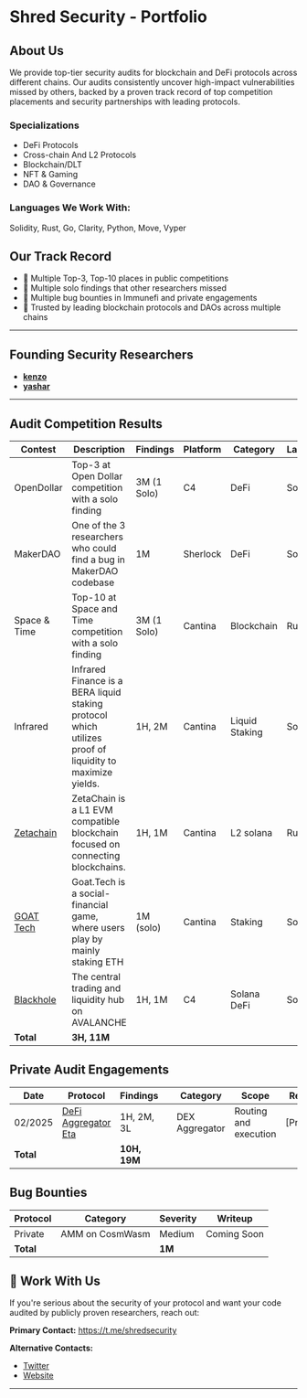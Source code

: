 # Shred Security - Portfolio

## About Us

We provide top-tier security audits for blockchain and DeFi protocols across different chains. Our audits consistently uncover high-impact vulnerabilities missed by others, backed by a proven track record of top competition placements and security partnerships with leading protocols.

### Specializations

- DeFi Protocols
- Cross-chain And L2 Protocols
- Blockchain/DLT
- NFT & Gaming
- DAO & Governance

### Languages We Work With:

Solidity, Rust, Go, Clarity, Python, Move, Vyper

## Our Track Record

- 🥇 Multiple Top-3, Top-10 places in public competitions
- 💎 Multiple solo findings that other researchers missed
- 🐛 Multiple bug bounties in Immunefi and private engagements
- 🤝 Trusted by leading blockchain protocols and DAOs across multiple chains

* * *

## Founding Security Researchers

- [**kenzo**](https://x.com/kenzowhitehat)
- [**yashar**](https://x.com/yashar0x)

* * *

## Audit Competition Results

| Contest | Description | Findings | Platform | Category | Language |
| --- | --- | --- | --- | --- | --- |
| OpenDollar | Top-3 at Open Dollar competition with a solo finding | 3M (1 Solo) | C4  | DeFi | Solidity |
| MakerDAO | One of the 3 researchers who could find a bug in MakerDAO codebase | 1M  | Sherlock | DeFi | Solidity |
| Space & Time | Top-10 at Space and Time competition with a solo finding | 3M (1 Solo) | Cantina | Blockchain | Rust |
| Infrared | Infrared Finance is a BERA liquid staking protocol which utilizes proof of liquidity to maximize yields. | 1H, 2M | Cantina | Liquid Staking | Solidity |
| [Zetachain](https://cantina.xyz/code/80a33cf0-ad69-4163-a269-d27756aacb5e/overview) | ZetaChain is a L1 EVM compatible blockchain focused on connecting blockchains. | 1H, 1M | Cantina | L2 solana | Rust |
| [GOAT Tech](https://cantina.xyz/code/f214cf86-cc80-40c0-a70b-e9bb25d7ac80/overview) | Goat.Tech is a social-financial game, where users play by mainly staking ETH | 1M (solo) | Cantina | Staking | Solidity |
| [Blackhole](https://code4rena.com/audits/2025-05-blackhole) | The central trading and liquidity hub on AVALANCHE | 1H, 1M | C4  | Solana DeFi | Solidity |
| **Total** | **3H, 11M** |     |     |     |     |

## Private Audit Engagements

| Date | Protocol | Findings |     | Category | Scope | Report |
| --- | --- | --- | --- | --- | --- | --- |
| 02/2025 | [DeFi Aggregator Eta](https://x.com/defieta) | 1H, 2M, 3L |     | DEX Aggregator | Routing and execution | [Private] |
| **Total** |     | **10H, 19M** |     |     |     |     |

## Bug Bounties

| Protocol | Category | Severity | Writeup |
| --- | --- | --- | --- |
| Private | AMM on CosmWasm | Medium | Coming Soon |
| **Total** |     | **1M** |     |

## 📩 Work With Us

If you're serious about the security of your protocol and want your code audited by publicly proven researchers, reach out:

**Primary Contact:** https://t.me/shredsecurity

**Alternative Contacts:**

- [Twitter](https://x.com/shredscrt)
- [Website](https://shredsec.xyz/)

* * *
